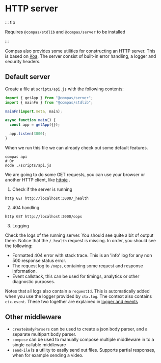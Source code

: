 # HTTP server

::: tip

Requires `@compas/stdlib` and `@compas/server` to be installed

:::

Compas also provides some utilities for constructing an HTTP server. This is
based on [Koa](https://koajs.com/). The server consist of built-in error
handling, a logger and security headers.

## Default server

Create a file at `scripts/api.js` with the following contents:

```js
import { getApp } from "@compas/server";
import { mainFn } from "@compas/stdlib";

mainFn(import.meta, main);

async function main() {
  const app = getApp({});

  app.listen(3000);
}
```

When we run this file we can already check out some default features.

```shell
compas api
# Or
node ./scripts/api.js
```

We are going to do some GET requests, you can use your browser or another HTTP
client, like [httpie](https://httpie.io/) .

1. Check if the server is running

```shell
http GET http://localhost:3000/_health
```

2. 404 handling

```shell
http GET http://localhost:3000/oops
```

3. Logging

Check the logs of the running server. You should see quite a bit of output
there. Notice that the `/_health` request is missing. In order, you should see
the following:

- Formatted 404 error with stack trace. This is an 'info' log for any non 500
  response status error.
- The request log to `/oops`, containing some request and response information.
- Event callstack, this can be used for timings, analytics or other diagnostic
  purposes.

Notes that all logs also contain a `requestId`. This is automatically added when
you use the logger provided by `ctx.log`. The context also contains `ctx.event`.
These two together are explained in
[logger and events](/features/logger-and-events.html)

## Other middleware

- `createBodyParsers` can be used to create a json body parser, and a separate
  multipart body parser.
- `compose` can be used to manually compose multiple middleware in to a single
  callable middleware
- `sendFile` is a utility to easily send out files. Supports partial responses,
  when for example sending a video.
